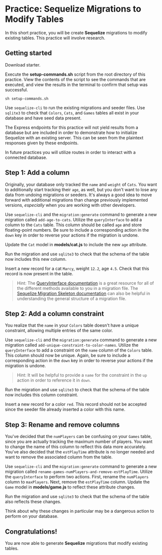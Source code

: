 # Practice: Sequelize Migrations to Modify Tables

In this short practice, you will be create **Sequelize** migrations to modify
existing tables. This practice will involve research.

## Getting started

Download starter.  

Execute the __setup-commands.sh__ script from the root directory of this
practice. View the contents of the script to see the commands that are executed,
and view the results in the terminal to confirm that setup was successful.

```shell
sh setup-commands.sh
```

Use `sequelize-cli` to run the existing migrations and seeder files. Use
`sqlite3` to check that `Colors`, `Cats`, and `Games` tables all exist in your
database and have seed data present.

The Express endpoints for this practice will not yield results from a database
but are included in order to demonstrate how to initialize Sequelize with an
existing server. This can be seen from the plaintext responses given by these
endpoints.

In future practices you will utilize routes in order to interact with a
connected database.


## Step 1: Add a column

Originally, your database only tracked the `name` and `weight` of `Cats`. You
want to additionally start tracking their `age`, as well, but you don't want to
lose any data from undoing migrations or seeders. It's always a good idea to
move forward with additional migrations than change previously implemented
versions, *especially* when you are working with other developers.

Use `sequelize-cli` and the `migration:generate` command to generate a new
migration called `add-age-to-cats`. Utilize the `queryInterface` to add a column
to the `Cats` table. This column should be called `age` and store floating-point
numbers. Be sure to include a corresponding action in the `down` key in order to
reverse your actions if the migration is undone.

Update the `Cat` model in __models/cat.js__ to include the new `age` attribute.

Run the migration and use `sqlite3` to check that the schema of the table now
includes this new column.

Insert a new record for a cat `Marcy`, weight `12.2`, age `4.5`. Check that this
record is now present in the table.

> Hint: The [QueryInterface documentation][queryInterface] is a great resource
> for all of the different methods available to you in a migration file.
> The [Sequelize Migration Skeleton documentation][migration-skeleton] can also
> be helpful in understanding the general structure of a migration file.


## Step 2: Add a column constraint

You realize that the `name` in your `Colors` table doesn't have a unique
constraint, allowing multiple entries of the same color.

Use `sequelize-cli` and the `migration:generate` command to generate a new
migration called `add-unique-constraint-to-color-names`. Utilize the
`queryInterface` to add a constraint on the `name` column of the `Colors` table.
This column should now be unique. Again, be sure to include a corresponding
action in the `down` key in order to reverse your actions if the migration is
undone.

> Hint: It will be helpful to provide a `name` for the constraint in the `up`
> action in order to reference it in `down`.

Run the migration and use `sqlite3` to check that the schema of the table now
includes this column constraint.

Insert a new record for a color `red`. This record should not be accepted since
the seeder file already inserted a color with this name.


## Step 3: Rename and remove columns

You've decided that the `numPlayers` can be confusing on your `Games` table,
since you are actually tracking the maximum number of players. You want to
change the name of this column to reflect this data more accurately. You've also
decided that the `estPlayTime` attribute is no longer needed and want to remove
the associated column from the table.

Use `sequelize-cli` and the `migration:generate` command to generate a new
migration called `rename-games-numPlayers-and-remove-estPlayTime`. Utilize the
`queryInterface` to perform two actions. First, rename the `numPlayers` column
to `maxPlayers`. Next, remove the `estPlayTime` column. Update the `Game` model
in __models/game.js__ to reflect these attribute changes.

Run the migration and use `sqlite3` to check that the schema of the table also
reflects these changes.

Think about why these changes in particular may be a dangerous action to perform
on your database.


## Congratulations!

You are now able to generate **Sequelize** migrations that modify existing
tables.


[queryInterface]: https://sequelize.org/master/class/src/dialects/abstract/query-interface.js~QueryInterface.html
[migration-skeleton]: https://sequelize.org/master/manual/migrations.html#migration-skeleton